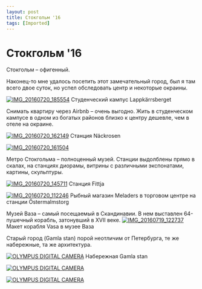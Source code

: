 ```yaml
---
layout: post
title: Стокгольм '16
tags: [Imported]
---
```

# Стокгольм '16

Стокгольм – офигенный.

Наконец-то мне удалось посетить этот замечательный город, был я там всего двое суток, но успел обследовать центр и некоторые окраины.

[![IMG_20160720_185554](https://vlaim.s3.amazonaws.com/uploads/2016/07/IMG_20160720_185554-1024x768.jpg)](https://vlaim.s3.amazonaws.com/uploads/2016/07/IMG_20160720_185554.jpg) Студенческий кампус Lappkärrsberget

Снимать квартиру через Airbnb – очень выгодно. Жить в студенческом кампусе в одном из богатых районов близко к центру дешевле, чем в отеле на окраине.

[![IMG_20160720_162149](https://vlaim.s3.amazonaws.com/uploads/2016/07/IMG_20160720_162149-1024x768.jpg)](https://vlaim.s3.amazonaws.com/uploads/2016/07/IMG_20160720_162149.jpg) Станция Näckrosen

[![IMG_20160720_161504](https://vlaim.s3.amazonaws.com/uploads/2016/07/IMG_20160720_161504-1024x768.jpg)](https://vlaim.s3.amazonaws.com/uploads/2016/07/IMG_20160720_161504.jpg)

Метро Стокгольма – полноценный музей. Станции выдолблены прямо в скалах, на станциях диорамы, витрины с различными экспонатами, картины, скульптуры.

[![IMG_20160720_145711](https://vlaim.s3.amazonaws.com/uploads/2016/07/IMG_20160720_145711-1024x768.jpg)](https://vlaim.s3.amazonaws.com/uploads/2016/07/IMG_20160720_145711.jpg) Станция Fittja

[![IMG_20160720_112246](https://vlaim.s3.amazonaws.com/uploads/2016/07/IMG_20160720_112246-1024x768.jpg)](https://vlaim.s3.amazonaws.com/uploads/2016/07/IMG_20160720_112246.jpg) Рыбный магазин Meladers в торговом центре на станции Östermalmstorg

Музей Ваза – самый посещаемый в Скандинавии. В нем выставлен  64-пушечный корабль, затонувший в XVII веке.
[![IMG_20160719_122737](https://vlaim.s3.amazonaws.com/uploads/2016/07/IMG_20160719_122737-1024x768.jpg)](https://vlaim.s3.amazonaws.com/uploads/2016/07/IMG_20160719_122737.jpg) Макет корабля Vasa в музее Ваза

Старый город (Gamla stan) порой неотличим от Петербурга, те же набережные, та же архитектура. 

[![OLYMPUS DIGITAL CAMERA](https://vlaim.s3.amazonaws.com/uploads/2016/07/P1010015-1024x768.jpg)](https://vlaim.s3.amazonaws.com/uploads/2016/07/P1010015.jpg) Набережная Gamla stan

[![OLYMPUS DIGITAL CAMERA](https://vlaim.s3.amazonaws.com/uploads/2016/07/P1010049-1024x768.jpg)](https://vlaim.s3.amazonaws.com/uploads/2016/07/P1010049.jpg)

[![OLYMPUS DIGITAL CAMERA](https://vlaim.s3.amazonaws.com/uploads/2016/07/P1010058-1024x768.jpg)](https://vlaim.s3.amazonaws.com/uploads/2016/07/P1010058.jpg)